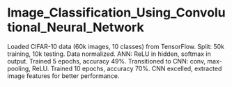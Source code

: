 # Image_Classification_Using_Convolutional_Neural_Network
Loaded CIFAR-10 data (60k images, 10 classes) from TensorFlow. Split: 50k training, 10k testing. Data normalized. ANN: ReLU in hidden, softmax in output. Trained 5 epochs, accuracy 49%. Transitioned to CNN: conv, max-pooling, ReLU. Trained 10 epochs, accuracy 70%. CNN excelled, extracted image features for better performance.
